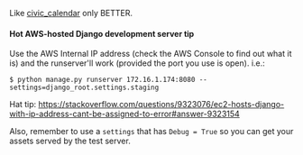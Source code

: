 Like [civic_calendar](https://github.com/registerguard/civic_calendar) only BETTER.

#### Hot AWS-hosted Django development server tip ####
Use the AWS Internal IP address (check the AWS Console to find out what it is) and the runserver'll work (provided the port you use is open). i.e.:

```shell
$ python manage.py runserver 172.16.1.174:8080 --settings=django_root.settings.staging
```

Hat tip: https://stackoverflow.com/questions/9323076/ec2-hosts-django-with-ip-address-cant-be-assigned-to-error#answer-9323154

Also, remember to use a `settings` that has `Debug = True` so you can get your assets served by the test server.
